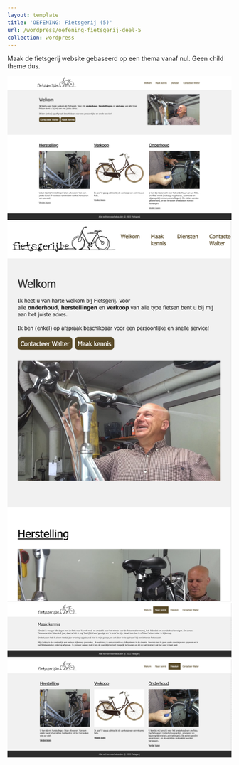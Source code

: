 ```yaml
---
layout: template
title: 'OEFENING: Fietsgerij (5)'
url: /wordpress/oefening-fietsgerij-deel-5
collection: wordpress
---
```

Maak de fietsgerij website gebaseerd op een thema vanaf nul. Geen child theme dus.

<div class="shadow">
<img src="images/oefening_fietsgerij_deel_5_1.png" />
</div>

<div class="shadow">
<img src="images/oefening_fietsgerij_deel_5_2.png" />
</div>

<div class="shadow">
<img src="images/oefening_fietsgerij_deel_5_3.png" />
</div>

<div class="shadow">
<img src="images/oefening_fietsgerij_deel_5_4.png" />
</div>